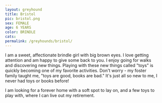 ```yaml
---
layout: greyhound
title: Bristol
pic: bristol.png
sex: FEMALE
age: 6 YEARS
color: BRINDLE
cats:
permalink: /greyhounds/bristol/
---
```


I am a sweet, affectionate brindle girl with big brown eyes.  I love getting attention and am
happy to give some back to you.  I enjoy going for walks and discovering new things.  Playing
with these new things called "toys" is quickly becoming one of my favorite activities.  Don't worry - my foster family taught me, "toys are good, books are bad."  It's just all so new to me, I never had toys or books before!  

I am looking for a forever home with a soft spot to lay on, and a few toys to play with, where I can live out my retirement.

